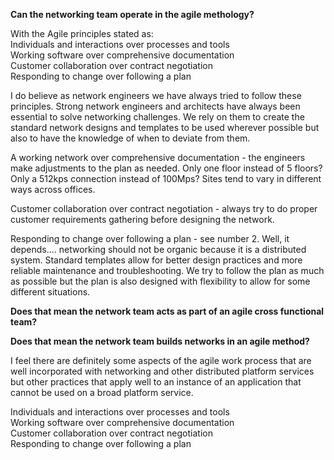 **Can the networking team operate in the agile methology?**

With the Agile principles stated as: <br>
 Individuals and interactions over processes and tools <br>
 Working software over comprehensive documentation <br>
 Customer collaboration over contract negotiation <br>
 Responding to change over following a plan <br>
 
I do believe as network engineers we have always tried to follow these principles.  Strong network engineers and architects have always been essential to solve networking challenges.  We rely on them to create the standard network designs and templates to be used wherever possible but also to have the knowledge of when to deviate from them.  

A working network over comprehensive documentation - the engineers make adjustments to the plan as needed.  Only one floor instead of 5 floors?  Only a 512kps connection instead of 100Mps?  Sites tend to vary in different ways across offices.

Customer collaboration over contract negotiation - always try to do proper customer requirements gathering before designing the network.

Responding to change over following a plan - see number 2.  Well, it depends.... networking should not be organic because it is a distributed system.  Standard templates allow for better design practices and more reliable maintenance and troubleshooting.  We try to follow the plan as much as possible but the plan is also designed with flexibility to allow for some different situations.  
 

**Does that mean the network team acts as part of an agile cross functional team?**

**Does that mean the network team builds networks in an agile method?**

I feel there are definitely some aspects of the agile work process that are well incorporated with networking and other distributed platform services but other practices that apply well to an instance of an application that cannot be used on a broad platform service.




Individuals and interactions over processes and tools <br>
Working software over comprehensive documentation <br>
Customer collaboration over contract negotiation <br>
Responding to change over following a plan <br>
